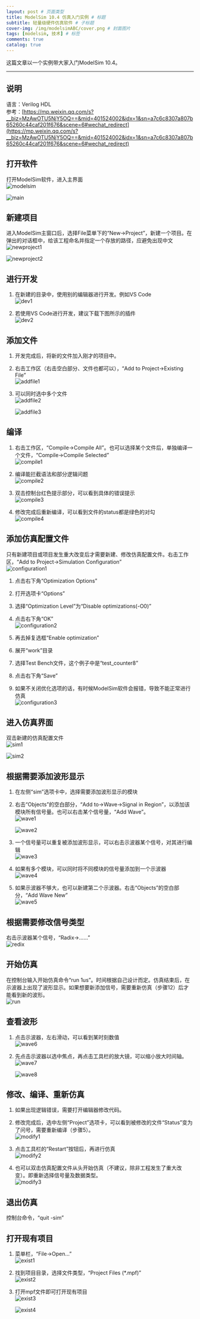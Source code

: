 ```yaml
---
layout: post # 页面类型
title: ModelSim 10.4 仿真入门实例 # 标题
subtitle: 轻量级硬件仿真软件 # 子标题
cover-img: /img/modelsimABC/cover.png # 封面图片
tags: [modelsim, 技术] # 标签
comments: true
catalog: true
---
```

这篇文章以一个实例带大家入门ModelSim 10.4。  

---

## 说明

语言：Verilog HDL  
参考：[https://mp.weixin.qq.com/s?__biz=MzAwOTU5NjY5OQ==&mid=401524002&idx=1&sn=a7c6c8307a807b65260c44caf201f676&scene=6#wechat_redirect](https://mp.weixin.qq.com/s?__biz=MzAwOTU5NjY5OQ==&mid=401524002&idx=1&sn=a7c6c8307a807b65260c44caf201f676&scene=6#wechat_redirect)  


## 打开软件

打开ModelSim软件，进入主界面  
![modelsim](https://bobbybby.oss-cn-zhangjiakou.aliyuncs.com/img/modelsimABC/modelsim.png)  

![main](https://bobbybby.oss-cn-zhangjiakou.aliyuncs.com/img/modelsimABC/main.png)  

## 新建项目

进入ModelSim主窗口后，选择File菜单下的“New->Project”，新建一个项目。在弹出的对话框中，给该工程命名并指定一个存放的路径，应避免出现中文  
![newproject1](https://bobbybby.oss-cn-zhangjiakou.aliyuncs.com/img/modelsimABC/newproject1.png)  

![newproject2](https://bobbybby.oss-cn-zhangjiakou.aliyuncs.com/img/modelsimABC/newproject2.png)  

## 进行开发

1. 在新建的目录中，使用别的编辑器进行开发。例如VS Code  
   ![dev1](https://bobbybby.oss-cn-zhangjiakou.aliyuncs.com/img/modelsimABC/dev1.png)  

2. 若使用VS Code进行开发，建议下载下图所示的插件  
   ![dev2](https://bobbybby.oss-cn-zhangjiakou.aliyuncs.com/img/modelsimABC/dev2.png)  

## 添加文件

1. 开发完成后，将新的文件加入刚才的项目中。  
2. 右击工作区（右击空白部分、文件也都可以），“Add to Project->Existing File”  
   ![addfile1](https://bobbybby.oss-cn-zhangjiakou.aliyuncs.com/img/modelsimABC/addfile1.png)  

3. 可以同时选中多个文件  
   ![addfile2](https://bobbybby.oss-cn-zhangjiakou.aliyuncs.com/img/modelsimABC/addfile2.png)  
   
   ![addfile3](https://bobbybby.oss-cn-zhangjiakou.aliyuncs.com/img/modelsimABC/addfile3.png)  

## 编译

1. 右击工作区，“Compile->Compile All”。也可以选择某个文件后，单独编译一个文件，“Compile->Compile Selected”  
   ![compile1](https://bobbybby.oss-cn-zhangjiakou.aliyuncs.com/img/modelsimABC/compile1.png)  

2. 编译能拦截语法和部分逻辑问题  
   ![compile2](https://bobbybby.oss-cn-zhangjiakou.aliyuncs.com/img/modelsimABC/compile2.png)  

3. 双击控制台红色提示部分，可以看到具体的错误提示  
   ![compile3](https://bobbybby.oss-cn-zhangjiakou.aliyuncs.com/img/modelsimABC/compile3.png)  

4. 修改完成后重新编译，可以看到文件的status都是绿色的对勾  
   ![compile4](https://bobbybby.oss-cn-zhangjiakou.aliyuncs.com/img/modelsimABC/compile4.png)  

## 添加仿真配置文件

只有新建项目或项目发生重大改变后才需要新建、修改仿真配置文件。右击工作区，“Add to Project->Simulation Configuration”  
![configuration1](https://bobbybby.oss-cn-zhangjiakou.aliyuncs.com/img/modelsimABC/configuration1.png)  

1. 点击右下角“Optimization Options”  
2. 打开选项卡“Options”  
3. 选择“Optimization Level”为“Disable optimizations(-O0)”  
4. 点击右下角“OK”  
   ![configuration2](https://bobbybby.oss-cn-zhangjiakou.aliyuncs.com/img/modelsimABC/configuration2.png)  

5. 再去掉复选框“Enable optimization”  
6. 展开“work”目录  
7. 选择Test Bench文件，这个例子中是“test_counter8”  
8. 点击右下角“Save”  
9.  如果不关闭优化选项的话，有时候ModelSim软件会报错，导致不能正常进行仿真  
    ![configuration3](https://bobbybby.oss-cn-zhangjiakou.aliyuncs.com/img/modelsimABC/configuration3.png)  


## 进入仿真界面	

双击新建的仿真配置文件  
![sim1](https://bobbybby.oss-cn-zhangjiakou.aliyuncs.com/img/modelsimABC/sim1.png)  

![sim2](https://bobbybby.oss-cn-zhangjiakou.aliyuncs.com/img/modelsimABC/sim2.png)  

## 根据需要添加波形显示

1. 在左侧“sim”选项卡中，选择需要添加波形显示的模块  
2. 右击“Objects”的空白部分，“Add to->Wave->Signal in Region”，以添加该模块所有信号量。也可以右击某个信号量，“Add Wave”。  
   ![wave1](https://bobbybby.oss-cn-zhangjiakou.aliyuncs.com/img/modelsimABC/wave1.png)  

   ![wave2](https://bobbybby.oss-cn-zhangjiakou.aliyuncs.com/img/modelsimABC/wave2.png)  

3. 一个信号量可以重复被添加波形显示，可以右击示波器某个信号，对其进行编辑  
   ![wave3](https://bobbybby.oss-cn-zhangjiakou.aliyuncs.com/img/modelsimABC/wave3.png)  

4. 如果有多个模块，可以同时将不同模块的信号量添加到一个示波器  
   ![wave4](https://bobbybby.oss-cn-zhangjiakou.aliyuncs.com/img/modelsimABC/wave4.png)  

5. 如果示波器不够大，也可以新建第二个示波器。右击“Objects”的空白部分，“Add Wave New”  
   ![wave5](https://bobbybby.oss-cn-zhangjiakou.aliyuncs.com/img/modelsimABC/wave5.png)  

## 根据需要修改信号类型

右击示波器某个信号，“Radix->……”  
![redix](https://bobbybby.oss-cn-zhangjiakou.aliyuncs.com/img/modelsimABC/redix.png)  

## 开始仿真

在控制台输入开始仿真命令“run 1us”。时间根据自己设计而定。仿真结束后，在示波器上出现了波形显示。如果想要新添加信号，需要重新仿真（步骤12）后才能看到新的波形。  
![run](https://bobbybby.oss-cn-zhangjiakou.aliyuncs.com/img/modelsimABC/run.png)  

## 查看波形

1. 点击示波器，左右滑动，可以看到某时刻数值  
   ![wave6](https://bobbybby.oss-cn-zhangjiakou.aliyuncs.com/img/modelsimABC/wave6.png)  

2. 先点击示波器以选中焦点，再点击工具栏的放大镜，可以缩小放大时间轴。  
   ![wave7](https://bobbybby.oss-cn-zhangjiakou.aliyuncs.com/img/modelsimABC/wave7.png)  

   ![wave8](https://bobbybby.oss-cn-zhangjiakou.aliyuncs.com/img/modelsimABC/wave8.png)  

## 修改、编译、重新仿真

1. 如果出现逻辑错误，需要打开编辑器修改代码。  
2. 修改完成后，选中左侧“Project”选项卡，可以看到被修改的文件“Status”变为了问号，需要重新编译（步骤5）。  
   ![modify1](https://bobbybby.oss-cn-zhangjiakou.aliyuncs.com/img/modelsimABC/modify1.png)  

3. 点击工具栏的“Restart”按钮后，再进行仿真  
   ![modify2](https://bobbybby.oss-cn-zhangjiakou.aliyuncs.com/img/modelsimABC/modify2.png)  

4. 也可以双击仿真配置文件从头开始仿真（不建议，除非工程发生了重大改变）。即重新选择信号量及数据类型。  
   ![modify3](https://bobbybby.oss-cn-zhangjiakou.aliyuncs.com/img/modelsimABC/modify3.png)  


## 退出仿真

控制台命令，“quit -sim”  

## 打开现有项目

1. 菜单栏，“File->Open…”  
   ![exist1](https://bobbybby.oss-cn-zhangjiakou.aliyuncs.com/img/modelsimABC/exist1.png)  

2. 找到项目目录，选择文件类型，“Project Files (*.mpf)”  
   ![exist2](https://bobbybby.oss-cn-zhangjiakou.aliyuncs.com/img/modelsimABC/exist2.png)  

3. 打开mpf文件即可打开现有项目  
   ![exist3](https://bobbybby.oss-cn-zhangjiakou.aliyuncs.com/img/modelsimABC/exist3.png)  
   
   ![exist4](https://bobbybby.oss-cn-zhangjiakou.aliyuncs.com/img/modelsimABC/exist4.png)  
